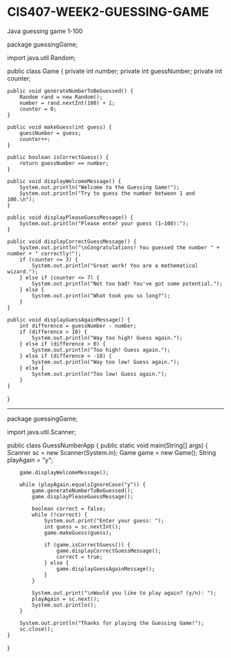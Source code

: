 # CIS407-WEEK2-GUESSING-GAME
Java guessing game 1-100



package guessingGame;

import java.util.Random;

public class Game {
    private int number;
    private int guessNumber;
    private int counter;

    public void generateNumberToBeGuessed() {
        Random rand = new Random();
        number = rand.nextInt(100) + 1;
        counter = 0;
    }

    public void makeGuess(int guess) {
        guessNumber = guess;
        counter++;
    }

    public boolean isCorrectGuess() {
        return guessNumber == number;
    }

    public void displayWelcomeMessage() {
        System.out.println("Welcome to the Guessing Game!");
        System.out.println("Try to guess the number between 1 and 100.\n");
    }

    public void displayPleaseGuessMessage() {
        System.out.println("Please enter your guess (1–100):");
    }

    public void displayCorrectGuessMessage() {
        System.out.println("\nCongratulations! You guessed the number " + number + " correctly!");
        if (counter <= 3) {
            System.out.println("Great work! You are a mathematical wizard.");
        } else if (counter <= 7) {
            System.out.println("Not too bad! You've got some potential.");
        } else {
            System.out.println("What took you so long?");
        }
    }

    public void displayGuessAgainMessage() {
        int difference = guessNumber - number;
        if (difference > 10) {
            System.out.println("Way too high! Guess again.");
        } else if (difference > 0) {
            System.out.println("Too high! Guess again.");
        } else if (difference < -10) {
            System.out.println("Way too low! Guess again.");
        } else {
            System.out.println("Too low! Guess again.");
        }
    }
}

------------------------
package guessingGame;

import java.util.Scanner;

public class GuessNumberApp {
    public static void main(String[] args) {
        Scanner sc = new Scanner(System.in);
        Game game = new Game();
        String playAgain = "y";

        game.displayWelcomeMessage();

        while (playAgain.equalsIgnoreCase("y")) {
            game.generateNumberToBeGuessed();
            game.displayPleaseGuessMessage();

            boolean correct = false;
            while (!correct) {
                System.out.print("Enter your guess: ");
                int guess = sc.nextInt();
                game.makeGuess(guess);

                if (game.isCorrectGuess()) {
                    game.displayCorrectGuessMessage();
                    correct = true;
                } else {
                    game.displayGuessAgainMessage();
                }
            }

            System.out.print("\nWould you like to play again? (y/n): ");
            playAgain = sc.next();
            System.out.println();
        }

        System.out.println("Thanks for playing the Guessing Game!");
        sc.close();
    }
}









